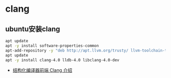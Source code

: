 # clang

## ubuntu安装clang

```bash
apt update
apt -y install software-properties-common
apt-add-repository -y "deb http://apt.llvm.org/trusty/ llvm-toolchain-trusty-4.0 main"
apt update
apt -y install clang-4.0 lldb-4.0 libclang-4.0-dev
```

- [结构化编译器前端 Clang 介绍](clang.introduce.md)
